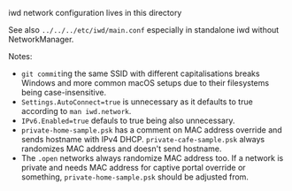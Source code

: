 <!-- @format -->

iwd network configuration lives in this directory

See also `../../../etc/iwd/main.conf` especially in standalone iwd without
NetworkManager.

Notes:

- `git commit`ing the same SSID with different capitalisations breaks Windows
  and more common macOS setups due to their filesystems being
  case-insensitive.
- `Settings.AutoConnect=true` is unnecessary as it defaults to true according
  to `man iwd.network`.
- `IPv6.Enabled=true` defauls to true being also unnecessary.
- `private-home-sample.psk` has a comment on MAC address override and sends
  hostname with IPv4 DHCP. `private-cafe-sample.psk` always randomizes MAC
  address and doesn't send hostname.
- The `.open` networks always randomize MAC address too. If a network is
  private and needs MAC address for captive portal override or something,
  `private-home-sample.psk` should be adjusted from.
